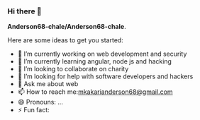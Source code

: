 ### Hi there 👋


**Anderson68-chale/Anderson68-chale**. 

Here are some ideas to get you started:

- 🔭 I’m currently working on web development and security 
- 🌱 I’m currently learning angular, node js and hacking 
- 👯 I’m looking to collaborate on charity 
- 🤔 I’m looking for help with software developers and hackers
- 💬 Ask me about web 
- 📫 How to reach me:mkakarianderson68@gmail.com
- 😄 Pronouns: ...
- ⚡ Fun fact: 

